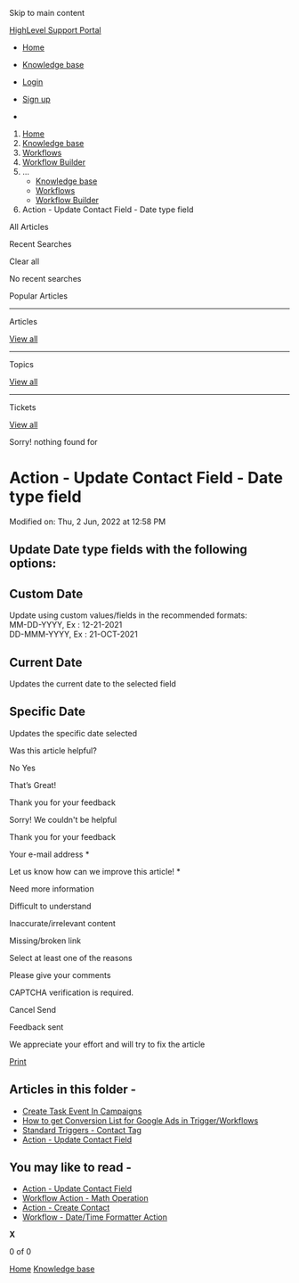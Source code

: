 Skip to main content

[ HighLevel Support Portal ](https://help.gohighlevel.com)

  * [ Home ](/support/home)
  * [ Knowledge base ](/support/solutions)

  * [Login](/support/login)
  * [Sign up](/support/signup)
  * 

  1. [Home](/support/home)
  2. [Knowledge base](/support/solutions)
  3. [Workflows](/support/solutions/48000455132)
  4. [Workflow Builder](/support/solutions/folders/48000678544)
  5. ... 
     * [Knowledge base](/support/solutions)
     * [Workflows](/support/solutions/48000455132)
     * [Workflow Builder](/support/solutions/folders/48000678544)
  6. Action - Update Contact Field - Date type field

All  Articles 

Recent Searches

Clear all

No recent searches

Popular Articles

* * *

Articles

[View all](/support/search/solutions)

* * *

Topics

[View all](/support/search/topics)

* * *

Tickets

[View all](/support/search/tickets)

Sorry! nothing found for   

# Action - Update Contact Field - Date type field

Modified on: Thu, 2 Jun, 2022 at 12:58 PM

## Update Date type fields with the following options:

## **Custom Date**

Update using custom values/fields in the recommended formats:  
MM-DD-YYYY, Ex : 12-21-2021  
DD-MMM-YYYY, Ex : 21-OCT-2021  

## **Current Date**

Updates the current date to the selected field

## **Specific Date**

Updates the specific date selected  

Was this article helpful?

No  Yes 

That’s Great!

Thank you for your feedback

Sorry! We couldn't be helpful

Thank you for your feedback

Your e-mail address *

Let us know how can we improve this article! *

Need more information 

Difficult to understand 

Inaccurate/irrelevant content 

Missing/broken link 

Select at least one of the reasons 

Please give your comments 

CAPTCHA verification is required. 

Cancel  Send 

Feedback sent

We appreciate your effort and will try to fix the article

[Print](javascript:print\(\))

## Articles in this folder -

  * [Create Task Event In Campaigns](/support/solutions/articles/48001147413-create-task-event-in-campaigns)
  * [How to get Conversion List for Google Ads in Trigger/Workflows](/support/solutions/articles/48001203453-how-to-get-conversion-list-for-google-ads-in-trigger-workflows)
  * [Standard Triggers - Contact Tag](/support/solutions/articles/48001213546-standard-triggers-contact-tag)
  * [Action - Update Contact Field](/support/solutions/articles/48001214441-action-update-contact-field)

## You may like to read -

  * [Action - Update Contact Field](/support/solutions/articles/155000002688-action-update-contact-field)
  * [Workflow Action - Math Operation](/support/solutions/articles/155000003356-workflow-action-math-operation)
  * [Action - Create Contact](/support/solutions/articles/155000002685-action-create-contact)
  * [Workflow - Date/Time Formatter Action](/support/solutions/articles/48001237982-workflow-date-time-formatter-action)

**X**

0 of 0 []()

[Home](/support/home) [Knowledge base](/support/solutions)
